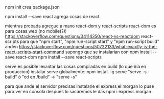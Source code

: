 npm init
	crea package.json

npm install --save react
	agrega cosas de react

mientras probada agregue a mano react-dom y react-scripts
	react-dom
		es para cosas web (no mobile(?))
		https://stackoverflow.com/questions/34114350/react-vs-reactdom
	react-scripts para que "npm start", "npm run-script start" y "npm run-script build" anden
		https://stackoverflow.com/questions/50722133/what-exactly-is-the-react-scripts-start-command
	supongo que se instalarian con
		npm install --save react-dom
		npm install --save react-scripts
	
serve
	es posible levantar las cosas compiladas en build (lo que iria en produccion)
	instalar serve globalmente: npm install -g serve
	"serve -s build" ó "cd en /build" -> "serve -s"
	
	
para que ande el servidor precisas instalarle el express el morgan lo puse para ver en consola despues lo sacaremos le das
npm i express morgan
